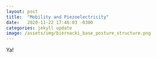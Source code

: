 ```yaml
---
layout: post
title:  "Mobility and Piezoelectricity"
date:   2020-11-22 17:46:03 -0300
categories: jekyll update
image: /assets/img/biernacki_base_posture_structure.png
---
```


Ya!
